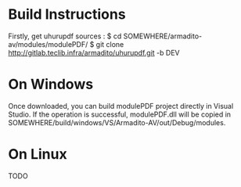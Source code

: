 Build Instructions
==================

Firstly, get uhurupdf sources : 
   $ cd SOMEWHERE/armadito-av/modules/modulePDF/
   $ git clone http://gitlab.teclib.infra/armadito/uhurupdf.git -b DEV
   
On Windows
==========
Once downloaded, you can build modulePDF project directly in Visual Studio. 
If the operation is successful, modulePDF.dll will be copied in SOMEWHERE/build/windows/VS/Armadito-AV/out/Debug/modules.

On Linux
========
TODO